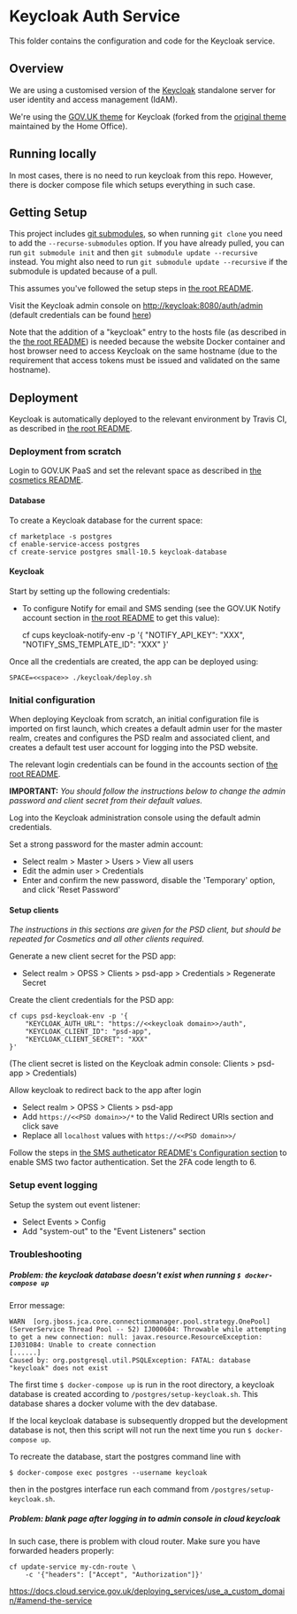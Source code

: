# Keycloak Auth Service

This folder contains the configuration and code for the Keycloak service.


## Overview

We are using a customised version of the [Keycloak](https://www.keycloak.org/index.html) standalone server
for user identity and access management (IdAM).

We're using the [GOV.UK theme](https://github.com/UKGovernmentBEIS/keycloak-theme-govuk) for Keycloak (forked from the
[original theme](https://github.com/UKHomeOffice/keycloak-theme-govuk) maintained by the Home Office).

## Running locally

In most cases, there is no need to run keycloak from this repo. However, there is
docker compose file which setups everything in such case.

## Getting Setup

This project includes [git submodules](https://git-scm.com/book/en/v2/Git-Tools-Submodules), so when running `git clone` you need to add the `--recurse-submodules` option.
If you have already pulled, you can run `git submodule init` and then `git submodule update --recursive` instead.
You might also need to run `git submodule update --recursive` if the submodule is updated because of a pull.

This assumes you've followed the setup steps in [the root README](../README.md#getting-setup).

Visit the Keycloak admin console on [http://keycloak:8080/auth/admin](http://keycloak:8080/auth/admin)
(default credentials can be found [here](../README.md#accounts))


Note that the addition of a "keycloak" entry to the hosts file (as described in the [the root README](../README.md#getting-setup))
is needed because the website Docker container and host browser need to access Keycloak on the same hostname
(due to the requirement that access tokens must be issued and validated on the same hostname).


## Deployment

Keycloak is automatically deployed to the relevant environment by Travis CI, as described in
[the root README](../README.md#deployment).


### Deployment from scratch

Login to GOV.UK PaaS and set the relevant space as described in [the cosmetics README](https://github.com/UKGovernmentBEIS/beis-opss).


#### Database

To create a Keycloak database for the current space:

    cf marketplace -s postgres
    cf enable-service-access postgres
    cf create-service postgres small-10.5 keycloak-database


#### Keycloak

Start by setting up the following credentials:

* To configure Notify for email and SMS sending (see the GOV.UK Notify account section in [the root README](../README.md#gov.uk-notify) to get this value):

    cf cups keycloak-notify-env -p '{
        "NOTIFY_API_KEY": "XXX",
        "NOTIFY_SMS_TEMPLATE_ID": "XXX"
    }'

Once all the credentials are created, the app can be deployed using:

    SPACE=<<space>> ./keycloak/deploy.sh

### Initial configuration

When deploying Keycloak from scratch, an initial configuration file is imported on first launch, which creates a
default admin user for the master realm, creates and configures the PSD realm and associated client, and creates
a default test user account for logging into the PSD website.

The relevant login credentials can be found in the accounts section of [the root README](../README.md#keycloak).

**IMPORTANT:** *You should follow the instructions below to change the admin password and client secret from their
default values.*

Log into the Keycloak administration console using the default admin credentials.

Set a strong password for the master admin account:
* Select realm > Master > Users > View all users
* Edit the admin user > Credentials
* Enter and confirm the new password, disable the 'Temporary' option, and click 'Reset Password'

#### Setup clients
*The instructions in this sections are given for the PSD client, but should be repeated for Cosmetics and
all other clients required.*

Generate a new client secret for the PSD app:
* Select realm > OPSS > Clients > psd-app > Credentials > Regenerate Secret

Create the client credentials for the PSD app:

    cf cups psd-keycloak-env -p '{
        "KEYCLOAK_AUTH_URL": "https://<<keycloak domain>>/auth",
        "KEYCLOAK_CLIENT_ID": "psd-app",
        "KEYCLOAK_CLIENT_SECRET": "XXX"
    }'

(The client secret is listed on the Keycloak admin console: Clients > psd-app > Credentials)

Allow keycloak to redirect back to the app after login
* Select realm > OPSS > Clients > psd-app
* Add `https://<<PSD domain>>/*` to the Valid Redirect URIs section and click save
* Replace all `localhost` values with `https://<<PSD domain>>/`

Follow the steps in [the SMS autheticator README's Configuration section](
https://github.com/UKGovernmentBEIS/keycloak-sms-authenticator-sns/blob/develop/README.md#Configuration)
to enable SMS two factor authentication. Set the 2FA code length to 6.

### Setup event logging
Setup the system out event listener:
* Select Events > Config
* Add "system-out" to the "Event Listeners" section


### Troubleshooting
##### Problem: the keycloak database doesn't exist when running `$ docker-compose up`
Error message:
```
WARN  [org.jboss.jca.core.connectionmanager.pool.strategy.OnePool] (ServerService Thread Pool -- 52) IJ000604: Throwable while attempting to get a new connection: null: javax.resource.ResourceException: IJ031084: Unable to create connection
[......]
Caused by: org.postgresql.util.PSQLException: FATAL: database "keycloak" does not exist
```

The first time `$ docker-compose up` is run in the root directory, a keycloak database is created according to
`/postgres/setup-keycloak.sh`. This database shares a docker volume with the dev database.

If the local keycloak database is subsequently dropped but the development database is not, then this script will not
run the next time you run `$ docker-compose up`.

To recreate the database, start the postgres command line with

```$ docker-compose exec postgres --username keycloak```

then in the postgres interface run each command from `/postgres/setup-keycloak.sh`.

##### Problem: blank page after logging in to admin console in cloud keycloak

In such case, there is problem with cloud router. Make sure you have forwarded headers properly:

```
cf update-service my-cdn-route \
    -c '{"headers": ["Accept", "Authorization"]}'
```

https://docs.cloud.service.gov.uk/deploying_services/use_a_custom_domain/#amend-the-service
